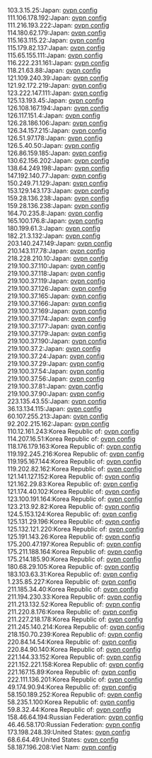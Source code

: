 103.3.15.25:Japan: [ovpn config](vpn/103_3_15_25.ovpn)  
111.106.178.192:Japan: [ovpn config](vpn/111_106_178_192.ovpn)  
111.216.193.222:Japan: [ovpn config](vpn/111_216_193_222.ovpn)  
114.180.62.179:Japan: [ovpn config](vpn/114_180_62_179.ovpn)  
115.163.115.22:Japan: [ovpn config](vpn/115_163_115_22.ovpn)  
115.179.82.137:Japan: [ovpn config](vpn/115_179_82_137.ovpn)  
115.65.155.111:Japan: [ovpn config](vpn/115_65_155_111.ovpn)  
116.222.231.161:Japan: [ovpn config](vpn/116_222_231_161.ovpn)  
118.21.63.88:Japan: [ovpn config](vpn/118_21_63_88.ovpn)  
121.109.240.39:Japan: [ovpn config](vpn/121_109_240_39.ovpn)  
121.92.172.219:Japan: [ovpn config](vpn/121_92_172_219.ovpn)  
123.222.147.111:Japan: [ovpn config](vpn/123_222_147_111.ovpn)  
125.13.193.45:Japan: [ovpn config](vpn/125_13_193_45.ovpn)  
126.108.167.194:Japan: [ovpn config](vpn/126_108_167_194.ovpn)  
126.117.151.4:Japan: [ovpn config](vpn/126_117_151_4.ovpn)  
126.28.186.106:Japan: [ovpn config](vpn/126_28_186_106.ovpn)  
126.34.157.215:Japan: [ovpn config](vpn/126_34_157_215.ovpn)  
126.51.97.178:Japan: [ovpn config](vpn/126_51_97_178.ovpn)  
126.5.40.50:Japan: [ovpn config](vpn/126_5_40_50.ovpn)  
126.86.159.185:Japan: [ovpn config](vpn/126_86_159_185.ovpn)  
130.62.156.202:Japan: [ovpn config](vpn/130_62_156_202.ovpn)  
138.64.249.198:Japan: [ovpn config](vpn/138_64_249_198.ovpn)  
147.192.140.77:Japan: [ovpn config](vpn/147_192_140_77.ovpn)  
150.249.71.129:Japan: [ovpn config](vpn/150_249_71_129.ovpn)  
153.129.143.173:Japan: [ovpn config](vpn/153_129_143_173.ovpn)  
159.28.136.238:Japan: [ovpn config](vpn/159_28_136_238.ovpn)  
159.28.136.238:Japan: [ovpn config](vpn/159_28_136_238.ovpn)  
164.70.235.8:Japan: [ovpn config](vpn/164_70_235_8.ovpn)  
165.100.176.8:Japan: [ovpn config](vpn/165_100_176_8.ovpn)  
180.199.61.3:Japan: [ovpn config](vpn/180_199_61_3.ovpn)  
182.21.3.132:Japan: [ovpn config](vpn/182_21_3_132.ovpn)  
203.140.247.149:Japan: [ovpn config](vpn/203_140_247_149.ovpn)  
210.143.117.78:Japan: [ovpn config](vpn/210_143_117_78.ovpn)  
218.228.210.10:Japan: [ovpn config](vpn/218_228_210_10.ovpn)  
219.100.37.110:Japan: [ovpn config](vpn/219_100_37_110.ovpn)  
219.100.37.118:Japan: [ovpn config](vpn/219_100_37_118.ovpn)  
219.100.37.119:Japan: [ovpn config](vpn/219_100_37_119.ovpn)  
219.100.37.126:Japan: [ovpn config](vpn/219_100_37_126.ovpn)  
219.100.37.165:Japan: [ovpn config](vpn/219_100_37_165.ovpn)  
219.100.37.166:Japan: [ovpn config](vpn/219_100_37_166.ovpn)  
219.100.37.169:Japan: [ovpn config](vpn/219_100_37_169.ovpn)  
219.100.37.174:Japan: [ovpn config](vpn/219_100_37_174.ovpn)  
219.100.37.177:Japan: [ovpn config](vpn/219_100_37_177.ovpn)  
219.100.37.179:Japan: [ovpn config](vpn/219_100_37_179.ovpn)  
219.100.37.190:Japan: [ovpn config](vpn/219_100_37_190.ovpn)  
219.100.37.2:Japan: [ovpn config](vpn/219_100_37_2.ovpn)  
219.100.37.24:Japan: [ovpn config](vpn/219_100_37_24.ovpn)  
219.100.37.29:Japan: [ovpn config](vpn/219_100_37_29.ovpn)  
219.100.37.54:Japan: [ovpn config](vpn/219_100_37_54.ovpn)  
219.100.37.56:Japan: [ovpn config](vpn/219_100_37_56.ovpn)  
219.100.37.81:Japan: [ovpn config](vpn/219_100_37_81.ovpn)  
219.100.37.90:Japan: [ovpn config](vpn/219_100_37_90.ovpn)  
223.135.43.55:Japan: [ovpn config](vpn/223_135_43_55.ovpn)  
36.13.134.115:Japan: [ovpn config](vpn/36_13_134_115.ovpn)  
60.107.255.213:Japan: [ovpn config](vpn/60_107_255_213.ovpn)  
92.202.215.162:Japan: [ovpn config](vpn/92_202_215_162.ovpn)  
110.12.161.243:Korea Republic of: [ovpn config](vpn/110_12_161_243.ovpn)  
114.207.16.51:Korea Republic of: [ovpn config](vpn/114_207_16_51.ovpn)  
118.176.179.163:Korea Republic of: [ovpn config](vpn/118_176_179_163.ovpn)  
119.192.245.216:Korea Republic of: [ovpn config](vpn/119_192_245_216.ovpn)  
119.195.167.144:Korea Republic of: [ovpn config](vpn/119_195_167_144.ovpn)  
119.202.82.162:Korea Republic of: [ovpn config](vpn/119_202_82_162.ovpn)  
121.141.127.152:Korea Republic of: [ovpn config](vpn/121_141_127_152.ovpn)  
121.162.29.83:Korea Republic of: [ovpn config](vpn/121_162_29_83.ovpn)  
121.174.40.102:Korea Republic of: [ovpn config](vpn/121_174_40_102.ovpn)  
123.100.191.164:Korea Republic of: [ovpn config](vpn/123_100_191_164.ovpn)  
123.213.92.82:Korea Republic of: [ovpn config](vpn/123_213_92_82.ovpn)  
124.5.153.124:Korea Republic of: [ovpn config](vpn/124_5_153_124.ovpn)  
125.131.29.196:Korea Republic of: [ovpn config](vpn/125_131_29_196.ovpn)  
125.132.121.220:Korea Republic of: [ovpn config](vpn/125_132_121_220.ovpn)  
125.191.143.26:Korea Republic of: [ovpn config](vpn/125_191_143_26.ovpn)  
175.200.47.197:Korea Republic of: [ovpn config](vpn/175_200_47_197.ovpn)  
175.211.188.164:Korea Republic of: [ovpn config](vpn/175_211_188_164.ovpn)  
175.214.185.90:Korea Republic of: [ovpn config](vpn/175_214_185_90.ovpn)  
180.68.29.105:Korea Republic of: [ovpn config](vpn/180_68_29_105.ovpn)  
183.103.63.31:Korea Republic of: [ovpn config](vpn/183_103_63_31.ovpn)  
1.235.85.227:Korea Republic of: [ovpn config](vpn/1_235_85_227.ovpn)  
211.185.34.40:Korea Republic of: [ovpn config](vpn/211_185_34_40.ovpn)  
211.194.230.33:Korea Republic of: [ovpn config](vpn/211_194_230_33.ovpn)  
211.213.132.52:Korea Republic of: [ovpn config](vpn/211_213_132_52.ovpn)  
211.220.8.176:Korea Republic of: [ovpn config](vpn/211_220_8_176.ovpn)  
211.227.218.178:Korea Republic of: [ovpn config](vpn/211_227_218_178.ovpn)  
211.245.140.214:Korea Republic of: [ovpn config](vpn/211_245_140_214.ovpn)  
218.150.70.239:Korea Republic of: [ovpn config](vpn/218_150_70_239.ovpn)  
220.84.14.54:Korea Republic of: [ovpn config](vpn/220_84_14_54.ovpn)  
220.84.90.140:Korea Republic of: [ovpn config](vpn/220_84_90_140.ovpn)  
221.144.33.152:Korea Republic of: [ovpn config](vpn/221_144_33_152.ovpn)  
221.152.221.158:Korea Republic of: [ovpn config](vpn/221_152_221_158.ovpn)  
221.167.15.89:Korea Republic of: [ovpn config](vpn/221_167_15_89.ovpn)  
222.111.136.201:Korea Republic of: [ovpn config](vpn/222_111_136_201.ovpn)  
49.174.90.94:Korea Republic of: [ovpn config](vpn/49_174_90_94.ovpn)  
58.150.189.252:Korea Republic of: [ovpn config](vpn/58_150_189_252.ovpn)  
58.235.1.100:Korea Republic of: [ovpn config](vpn/58_235_1_100.ovpn)  
59.8.32.44:Korea Republic of: [ovpn config](vpn/59_8_32_44.ovpn)  
158.46.64.194:Russian Federation: [ovpn config](vpn/158_46_64_194.ovpn)  
46.46.58.170:Russian Federation: [ovpn config](vpn/46_46_58_170.ovpn)  
173.198.248.39:United States: [ovpn config](vpn/173_198_248_39.ovpn)  
68.6.64.49:United States: [ovpn config](vpn/68_6_64_49.ovpn)  
58.187.196.208:Viet Nam: [ovpn config](vpn/58_187_196_208.ovpn)  

